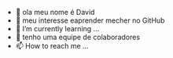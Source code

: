 - 👋 ola meu nome é David
- 👀 meu interesse eaprender mecher no GitHub
- 🌱 I’m currently learning ...
- 💞️ tenho uma equipe de colaboradores
- 📫 How to reach me ...

<!---
Drakares/Drakares is a ✨ special ✨ repository because its `README.md` (this file) appears on your GitHub profile.
You can click the Preview link to take a look at your changes.
--->
